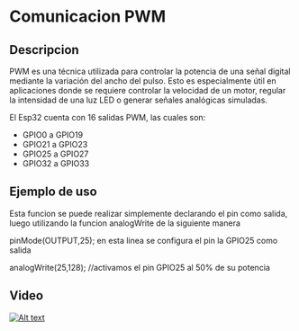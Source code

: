 # Comunicacion PWM

## Descripcion

PWM es una técnica utilizada para controlar la potencia de una señal digital mediante la variación del ancho del pulso. 
Esto es especialmente útil en aplicaciones donde se requiere controlar la velocidad de un motor, regular la intensidad de una luz LED o generar señales analógicas simuladas.

El Esp32 cuenta con 16 salidas PWM, las cuales son:

- GPIO0 a GPIO19
- GPIO21 a GPIO23
- GPIO25 a GPIO27
- GPIO32 a GPIO33

## Ejemplo de uso

Esta funcion se puede realizar simplemente declarando el pin como salida, luego utilizando la funcion analogWrite de la siguiente manera

pinMode(OUTPUT,25); en esta linea se configura el pin la GPIO25 como salida

analogWrite(25,128); //activamos el pin GPIO25 al 50% de su potencia


## Video


[![Alt text](https://img.youtube.com/vi/woGeL7PGjPg/0.jpg)](https://www.youtube.com/watch?v=woGeL7PGjPg)
